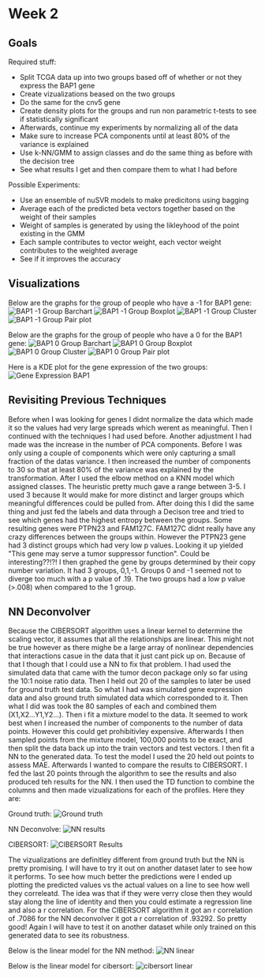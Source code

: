 # Week 2
## Goals 
Required stuff:
- Split TCGA data up into two groups based off of whether or not they express the BAP1 gene
- Create vizualizations beased on the two groups
- Do the same for the cnv5 gene
- Create density plots for the groups and run non parametric t-tests to see if statistically significant
- Afterwards, continue my experiments by normalizing all of the data
- Make sure to increase PCA components until at least 80% of the variance is explained
- Use  k-NN/GMM to assign classes and do the same thing as before with the decision tree
- See what results I get and then compare them to what I had before

Possible Experiments:
- Use an ensemble of nuSVR models to make predicitons using bagging
- Average each of the predicted beta vectors together based on the weight of their samples
- Weight of samples is generated by using the likleyhood of the point existing in the GMM 
- Each sample contributes to vector weight, each vector weight contributes to the weighted average
- See if it improves the accuracy 

## Visualizations
Below are the graphs for the group of people who have a -1 for BAP1 gene:
![BAP1 -1 Group Barchart](BAP1-1_barchart.png)
![BAP1 -1 Group Boxplot](BAP1-1_boxplot.png)
![BAP1 -1 Group Cluster](BAP1-1_cluster.png)
![BAP1 -1 Group Pair plot](BAP1-1_pairplot.png)

Below are the graphs for the group of people who have a 0 for the BAP1 gene:
![BAP1 0 Group Barchart](BAP10_barchart.png)
![BAP1 0 Group Boxplot](BAP10_boxplot.png)
![BAP1 0 Group Cluster](BAP10_cluster.png)
![BAP1 0 Group Pair plot](BAP10_pairplot.png)

Here is a KDE plot for the gene expression of the two groups:
![Gene Expression BAP1](BAP1_geneexpression.png)

## Revisiting Previous Techniques
Before when I was looking for genes I didnt normalize the data which made it so the values had very large spreads which werent as meaningful. Then I continued with the techniques I had used before. Another adjustment I had made was the increase in the number of PCA components. Before I was only using a couple of components which were only capturing a small fraction of the datas variance. I then increased the number of components to 30 so that at least 80% of the variance was explained by the transformation. After I used the elbow method on a KNN model which assigned classes. The heuristic pretty much gave a range between 3-5. I used 3 because It would make for more distinct and larger groups which meaningful differences could be pulled from. After doing this I did the same thing and just fed the labels and data through a Decison tree and tried to see which genes had the highest entropy between the groups. Some resulting genes were PTPN23 and FAM127C. FAM127C didnt really have any crazy differences between the groups within. However the PTPN23 gene had 3 distinct groups which had very low p values. Looking it up yielded "This gene may serve a tumor suppressor function". Could be interesting??!?! I then graphed the gene by groups determined by their copy number variation. It had 3 groups, 0,1,-1. Groups 0 and -1 seemed not to diverge too much with a p value of .19. The two groups had a low p value (>.008) when compared to the 1 group. 

## NN Deconvolver
Because the CIBERSORT algorithm uses a linear kernel to determine the scaling vector, it assumes that all the relationships are linear. This might not be true however as there mighe be a large array of nonlinear dependencies that interactions casue in the data that it just cant pick up on. Because of that I though that I could use a NN to fix that problem. I had used the simulated data that came with the tumor decon package only so far using the 10:1 noise ratio data. Then I held out 20 of the samples to later be used  for ground truth test data. So what I had was simulated gene expression data and also ground truth simulated data which corresponded to it. Then what I did was took the 80 samples of each and combined them (X1,X2...Y1,Y2...). Then i fit a mixture model to the data. It seemed to work best when I increased the number of components to the number of data points. However this could get prohibitivley expensive. Afterwards I then sampled points from the mixture model, 100,000 points to be exact, and then split the data back up into the train vectors and test vectors. I then fit a NN to the generated data. To test the model I used the 20 held out points to assess MAE. Afterwards I wanted to compare the results to CIBERSORT. I fed the last 20 points through the algorithm to see the results and also produced teh results for the NN. I then used the TD function to combine the columns and then made vizualizations for each of the profiles. Here they are:

Ground truth:
![Ground truth](ground_truth.png)

NN Deconvolve:
![NN results](nn_results.png)

CIBERSORT:
![CIBERSORT Results](cibersort_results.png)

The vizualizations are definitley different from ground truth but the NN is pretty promising. I will have to try it out on another dataset later to see how it performs. To see how much better the predictions were I ended up plotting the predicted values vs the actual values on a line to see how well they correleatd. The idea was that if they were verry close then they would stay along the line of identity and then you could estimate a regression line and also a r correlation. For the CIBERSORT algorithm it got an r correlation of .7086 for the NN deconvolver it got a r correlation of .93292. So pretty good! Again I will have to test it on another dataset while only trained on this generated data to see its robustness. 

Below is the linear model for the NN method:
![NN linear](nn_linear.png)

Below is the linear model for cibersort:
![cibersort linear](cibersort_linear.png)


